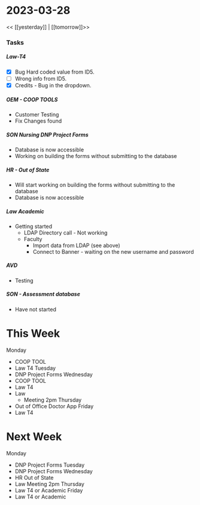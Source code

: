 # 2023-03-28
<< [[yesterday]] | [[tomorrow]]>>
### Tasks
##### Law-T4 
- [x] Bug Hard coded value from ID5.
- [ ] Wrong info from ID5.
- [x] Credits - Bug in the dropdown.

##### OEM - COOP TOOLS
- Customer Testing 
- Fix Changes found

##### SON Nursing DNP Project Forms
- Database is now accessible
- Working on building the forms without submitting to the database

##### HR - Out of State
- Will start working on building the forms without submitting to the database
- Database  is now accessible

##### Law Academic 
- Getting started
  - LDAP Directory call - Not working
  - Faculty
    - Import data from LDAP (see above)
    - Connect to Banner - waiting on the new username and password

##### AVD 
- Testing

##### SON - Assessment database 
- Have not started




# This Week
Monday 
- COOP TOOL
- Law T4
Tuesday 
- DNP Project Forms
Wednesday 
- COOP TOOL
- Law T4
- Law  
  - Meeting 2pm
Thursday 
- Out of Office Doctor App
Friday 
- Law T4 

# Next Week
Monday 
- DNP Project Forms
Tuesday 
- DNP Project Forms
Wednesday 
- HR Out of State
- Law  Meeting 2pm
Thursday 
- Law T4 or Academic
Friday 
- Law T4  or Academic





